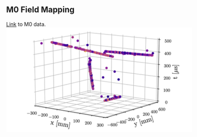 ## M0 Field Mapping

[Link](https://portal.nersc.gov/project/dune/data/Module0/TPC1+2/dataRuns/evdData/) to M0 data. 
<br />
<img src="https://github.com/alexdvornikov/M0/blob/main/m0.jpeg" width="500"/>
